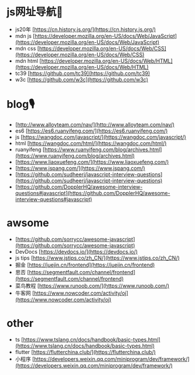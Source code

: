 # js网址导航🧭
- js20年 [https://cn.history.js.org/](https://cn.history.js.org/)
- mdn js [https://developer.mozilla.org/en-US/docs/Web/JavaScript](https://developer.mozilla.org/en-US/docs/Web/JavaScript)
- mdn css [https://developer.mozilla.org/en-US/docs/Web/CSS](https://developer.mozilla.org/en-US/docs/Web/CSS)
- mdn html [https://developer.mozilla.org/en-US/docs/Web/HTML](https://developer.mozilla.org/en-US/docs/Web/HTML)
- tc39 [https://github.com/tc39](https://github.com/tc39)
- w3c [https://github.com/w3c](https://github.com/w3c)

# blog🎙️
- [http://www.alloyteam.com/nav/](http://www.alloyteam.com/nav/)
- es6 [https://es6.ruanyifeng.com/](https://es6.ruanyifeng.com/)
- js [https://wangdoc.com/javascript/](https://wangdoc.com/javascript/)
- html [https://wangdoc.com/html/](https://wangdoc.com/html/)
- ruanyifeng [https://www.ruanyifeng.com/blog/archives.html](https://www.ruanyifeng.com/blog/archives.html)
- [https://www.liaoxuefeng.com/](https://www.liaoxuefeng.com/)
- [https://www.jspang.com/](https://www.jspang.com/)
- [https://github.com/sudheerj/javascript-interview-questions](https://github.com/sudheerj/javascript-interview-questions)
- [https://github.com/DopplerHQ/awesome-interview-questions#javascript](https://github.com/DopplerHQ/awesome-interview-questions#javascript)

# awsome
- [https://github.com/sorrycc/awesome-javascript](https://github.com/sorrycc/awesome-javascript)
- DevDocs [https://devdocs.io/](https://devdocs.io/)
- js tips [https://www.jstips.co/zh_CN/](https://www.jstips.co/zh_CN/)
- 掘金 [https://juejin.cn/frontend](https://juejin.cn/frontend)
- 思否 [https://segmentfault.com/channel/frontend](https://segmentfault.com/channel/frontend)
- 菜鸟教程 [https://www.runoob.com/](https://www.runoob.com/)
- 牛客网 [https://www.nowcoder.com/activity/oj](https://www.nowcoder.com/activity/oj)

# other
- ts [https://www.tslang.cn/docs/handbook/basic-types.html](https://www.tslang.cn/docs/handbook/basic-types.html)
- flutter [https://flutterchina.club/](https://flutterchina.club/)
- 小程序 [https://developers.weixin.qq.com/miniprogram/dev/framework/](https://developers.weixin.qq.com/miniprogram/dev/framework/)
